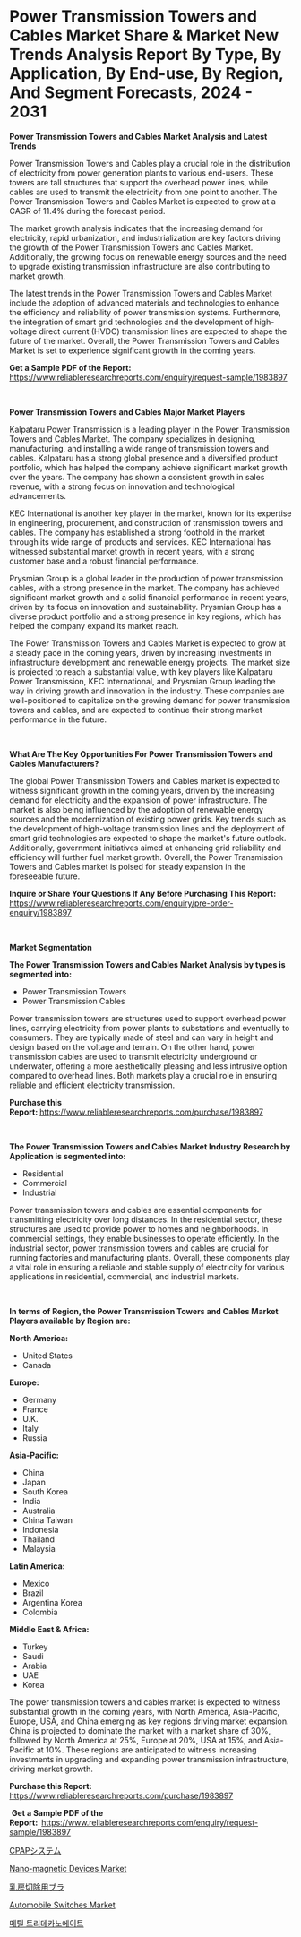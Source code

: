 <p><h1>Power Transmission Towers and Cables Market Share & Market New Trends Analysis Report By Type, By Application, By End-use, By Region, And Segment Forecasts, 2024 - 2031</h1></p><p><strong>Power Transmission Towers and Cables Market Analysis and Latest Trends</strong></p>
<p><p>Power Transmission Towers and Cables play a crucial role in the distribution of electricity from power generation plants to various end-users. These towers are tall structures that support the overhead power lines, while cables are used to transmit the electricity from one point to another. The Power Transmission Towers and Cables Market is expected to grow at a CAGR of 11.4% during the forecast period.</p><p>The market growth analysis indicates that the increasing demand for electricity, rapid urbanization, and industrialization are key factors driving the growth of the Power Transmission Towers and Cables Market. Additionally, the growing focus on renewable energy sources and the need to upgrade existing transmission infrastructure are also contributing to market growth.</p><p>The latest trends in the Power Transmission Towers and Cables Market include the adoption of advanced materials and technologies to enhance the efficiency and reliability of power transmission systems. Furthermore, the integration of smart grid technologies and the development of high-voltage direct current (HVDC) transmission lines are expected to shape the future of the market. Overall, the Power Transmission Towers and Cables Market is set to experience significant growth in the coming years.</p></p>
<p><strong>Get a Sample PDF of the Report:&nbsp;</strong> <a href="https://www.reliableresearchreports.com/enquiry/request-sample/1983897">https://www.reliableresearchreports.com/enquiry/request-sample/1983897</a></p>
<p>&nbsp;</p>
<p><strong>Power Transmission Towers and Cables Major Market Players</strong></p>
<p><p>Kalpataru Power Transmission is a leading player in the Power Transmission Towers and Cables Market. The company specializes in designing, manufacturing, and installing a wide range of transmission towers and cables. Kalpataru has a strong global presence and a diversified product portfolio, which has helped the company achieve significant market growth over the years. The company has shown a consistent growth in sales revenue, with a strong focus on innovation and technological advancements.</p><p>KEC International is another key player in the market, known for its expertise in engineering, procurement, and construction of transmission towers and cables. The company has established a strong foothold in the market through its wide range of products and services. KEC International has witnessed substantial market growth in recent years, with a strong customer base and a robust financial performance.</p><p>Prysmian Group is a global leader in the production of power transmission cables, with a strong presence in the market. The company has achieved significant market growth and a solid financial performance in recent years, driven by its focus on innovation and sustainability. Prysmian Group has a diverse product portfolio and a strong presence in key regions, which has helped the company expand its market reach.</p><p>The Power Transmission Towers and Cables Market is expected to grow at a steady pace in the coming years, driven by increasing investments in infrastructure development and renewable energy projects. The market size is projected to reach a substantial value, with key players like Kalpataru Power Transmission, KEC International, and Prysmian Group leading the way in driving growth and innovation in the industry. These companies are well-positioned to capitalize on the growing demand for power transmission towers and cables, and are expected to continue their strong market performance in the future.</p></p>
<p>&nbsp;</p>
<p><strong>What Are The Key Opportunities For Power Transmission Towers and Cables Manufacturers?</strong></p>
<p><p>The global Power Transmission Towers and Cables market is expected to witness significant growth in the coming years, driven by the increasing demand for electricity and the expansion of power infrastructure. The market is also being influenced by the adoption of renewable energy sources and the modernization of existing power grids. Key trends such as the development of high-voltage transmission lines and the deployment of smart grid technologies are expected to shape the market's future outlook. Additionally, government initiatives aimed at enhancing grid reliability and efficiency will further fuel market growth. Overall, the Power Transmission Towers and Cables market is poised for steady expansion in the foreseeable future.</p></p>
<p><strong>Inquire or Share Your Questions If Any Before Purchasing This Report:</strong> <a href="https://www.reliableresearchreports.com/enquiry/pre-order-enquiry/1983897">https://www.reliableresearchreports.com/enquiry/pre-order-enquiry/1983897</a></p>
<p>&nbsp;</p>
<p><strong>Market Segmentation</strong></p>
<p><strong>The Power Transmission Towers and Cables Market Analysis by types is segmented into:</strong></p>
<p><ul><li>Power Transmission Towers</li><li>Power Transmission Cables</li></ul></p>
<p><p>Power transmission towers are structures used to support overhead power lines, carrying electricity from power plants to substations and eventually to consumers. They are typically made of steel and can vary in height and design based on the voltage and terrain. On the other hand, power transmission cables are used to transmit electricity underground or underwater, offering a more aesthetically pleasing and less intrusive option compared to overhead lines. Both markets play a crucial role in ensuring reliable and efficient electricity transmission.</p></p>
<p><strong>Purchase this Report:&nbsp;</strong><a href="https://www.reliableresearchreports.com/purchase/1983897">https://www.reliableresearchreports.com/purchase/1983897</a></p>
<p>&nbsp;</p>
<p><strong>The Power Transmission Towers and Cables Market Industry Research by Application is segmented into:</strong></p>
<p><ul><li>Residential</li><li>Commercial</li><li>Industrial</li></ul></p>
<p><p>Power transmission towers and cables are essential components for transmitting electricity over long distances. In the residential sector, these structures are used to provide power to homes and neighborhoods. In commercial settings, they enable businesses to operate efficiently. In the industrial sector, power transmission towers and cables are crucial for running factories and manufacturing plants. Overall, these components play a vital role in ensuring a reliable and stable supply of electricity for various applications in residential, commercial, and industrial markets.</p></p>
<p>&nbsp;</p>
<p><strong>In terms of Region, the Power Transmission Towers and Cables Market Players available by Region are:</strong></p>
<p>
    <p> <strong> North America: </strong>
        <ul>
            <li>United States</li>
            <li>Canada</li>
        </ul>
        </p> 
    <p> <strong> Europe: </strong>
        <ul>
            <li>Germany</li>
            <li>France</li>
            <li>U.K.</li>
            <li>Italy</li>
            <li>Russia</li>
        </ul>
        </p> 
    <p> <strong> Asia-Pacific: </strong>
        <ul>
            <li>China</li>
            <li>Japan</li>
            <li>South Korea</li>
            <li>India</li>
            <li>Australia</li>
            <li>China Taiwan</li>
            <li>Indonesia</li>
            <li>Thailand</li>
            <li>Malaysia</li>
        </ul>
        </p> 
    <p> <strong> Latin America: </strong>
        <ul>
            <li>Mexico</li>
            <li>Brazil</li>
            <li>Argentina Korea</li>
            <li>Colombia</li>
        </ul>
        </p> 
    <p> <strong> Middle East & Africa: </strong>
        <ul>
            <li>Turkey</li>
            <li>Saudi</li>
            <li>Arabia</li>
            <li>UAE</li>
            <li>Korea</li>
        </ul>
    </p>
    </p>
<p><p>The power transmission towers and cables market is expected to witness substantial growth in the coming years, with North America, Asia-Pacific, Europe, USA, and China emerging as key regions driving market expansion. China is projected to dominate the market with a market share of 30%, followed by North America at 25%, Europe at 20%, USA at 15%, and Asia-Pacific at 10%. These regions are anticipated to witness increasing investments in upgrading and expanding power transmission infrastructure, driving market growth.</p></p>
<p><strong>Purchase this Report: </strong><a href="https://www.reliableresearchreports.com/purchase/1983897">https://www.reliableresearchreports.com/purchase/1983897</a></p>
<p>&nbsp;<strong>Get a Sample PDF of the Report:&nbsp;&nbsp;</strong><a href="https://www.reliableresearchreports.com/enquiry/request-sample/1983897">https://www.reliableresearchreports.com/enquiry/request-sample/1983897</a></p>
<p><strong></strong></p>
<p><p><a href="https://github.com/EthanMorar2011/Market-Research-Report-List-1/blob/main/377464314179.md">CPAPシステム</a></p><p><a href="https://github.com/Sarissaschmalingtr6fz2739/Market-Research-Report-List-1/blob/main/nano-magnetic-devices-market.md">Nano-magnetic Devices Market</a></p><p><a href="https://github.com/dzy793153605/Market-Research-Report-List-1/blob/main/629094714178.md">乳房切除用ブラ</a></p><p><a href="https://issuu.com/reportprime-2/docs/automobile-switches-market-size-2030.pptx">Automobile Switches Market</a></p><p><a href="https://github.com/vseigx30c9a1j/Market-Research-Report-List-1/blob/main/339373313264.md">메틸 트리데카노에이트</a></p></p>